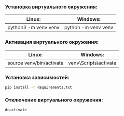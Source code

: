 ### Установка виртуального окружения:

| Linux:              | Windows:           |
|---------------------|--------------------|
|python3 -m venv venv |python -m venv venv |

### Активация виртуального окружения:

| Linux:                  | Windows:             |
|-------------------------|----------------------|
|source venv/bin/activate |venv\Scripts\activate |

### Установка зависимостей:
```bash
pip install -r Requirements.txt
```
### Отключение виртуального окружения:
```bash
deactivate
```
